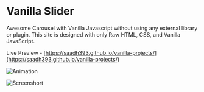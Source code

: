# Vanilla Slider

Awesome Carousel with Vanilla Javascript without using any external library or plugin. This site is designed with only Raw HTML, CSS, and Vanilla JavaScript.

Live Preview - [https://saadh393.github.io/vanilla-projects/](https://saadh393.github.io/vanilla-projects/)

![Animation](https://raw.githubusercontent.com/saadh393/vanilla-projects/Vanilla-Slider/images/anim.gif)

![Screenshort](https://raw.githubusercontent.com/saadh393/vanilla-projects/Vanilla-Slider/images/metaImage.png)
